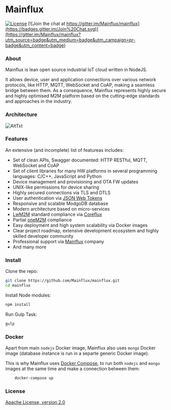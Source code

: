 # Mainflux

[![License](https://img.shields.io/badge/license-Apache%20v2.0-blue.svg)](LICENSE) [![Join the chat at https://gitter.im/Mainflux/mainflux](https://badges.gitter.im/Join%20Chat.svg)](https://gitter.im/Mainflux/mainflux?utm_source=badge&utm_medium=badge&utm_campaign=pr-badge&utm_content=badge)

### About
Mainflux is lean open source industrial IoT cloud written in NodeJS.

It allows device, user and application connections over various network protocols, like HTTP, MQTT, WebSocket and CoAP, making a seamless bridge between them. As a consequence, Mainflux represents highly secure and highly optimised M2M platform based on the cutting-edge standards and approaches in the industry.


### Architecture

![AltTxt](http://we-io.net/img/MainfluxDiagram.png "Mainflux Architecture")

### Features
An extensive (and incomplete) list of featureas includes:
- Set of clean APIs, Swagger documented: HTTP RESTful, MQTT, WebSocket and CoAP
- Set of client libraries for many HW platforms in several programming languages: C/C++, JavaScript and Python
- Device management and provisioning and OTA FW updates
- UNIX-like permissions for device sharing
- Highly secured connections via TLS and DTLS
- User authentication via [JSON Web Tokens](http://jwt.io/)
- Responsive and scalable ModgoDB database
- Modern architecture based on micro-services
- [LwM2M](http://goo.gl/rHjLZQ) standard compliance via [Coreflux](https://github.com/Mainflux/coreflux)
- Partial [oneM2M](http://www.onem2m.org/) compliance
- Easy deployment and high system scalability via Docker images
- Clear project roadmap, extensive development ecosystem and highly skilled developer community
- Professional support via [Mainflux](http://mainflux.com) company
- And many more


### Install

Clone the repo:
```bash
git clone https://github.com/Mainflux/mainflux.git
cd mainflux
```
Install Node modules:
```bash
npm install
```

Run Gulp Task:
```bash
gulp
```

### Docker
Apart from main `nodejs` Docker image, Mainflux also uses `mongo` Docker image (database instance is run in a separte generic Docker image).

This is why Mainflux uses [Docker Compose](https://docs.docker.com/compose/install/), to run both `nodejs` and `mongo` images at the same time and make a connection between them:
```bash
    docker-compose up
```

### License
[Apache License, version 2.0](LICENSE)
